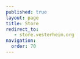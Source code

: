 ```yaml
---
published: true
layout: page
title: Store
redirect_to:
   - store.vesterheim.org
navigation:
  order: 70
---
```

